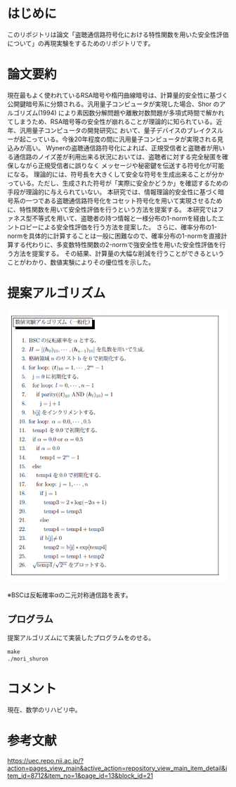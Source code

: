 # はじめに
このリポジトリは論文「盗聴通信路符号化における特性関数を用いた安全性評価について」の再現実験をするためのリポジトリです。

# 論文要約

現在最もよく使われているRSA暗号や楕円曲線暗号は、計算量的安全性に基づく公開鍵暗号系に分類される。汎用量子コンピュータが実現した場合、Shor のアルゴリズム(1994)
により素因数分解問題や離散対数問題が多項式時間で解かれてしまうため、RSA暗号等の安全性が崩れることが理論的に知られている。近年、汎用量子コンピュータの開発研究に
おいて、量子デバイスのブレイクスルーが起こっている。今後20年程度の間に汎用量子コンピュータが実現される見込みが高い。
Wynerの盗聴通信路符号化によれば、正規受信者と盗聴者が用いる通信路のノイズ差が利用出来る状況においては、盗聴者に対する完全秘匿を確保しながら正規受信者に誤りなく
メッセージや秘密鍵を伝送する符号化が可能になる。
理論的には、符号長を大きくして安全な符号を生成出来ることが分かっている。ただし、生成された符号が「実際に安全かどうか」を確認するための手段が理論的に与えられていない。
本研究では、情報理論的安全性に基づく暗号系の一つである盗聴通信路符号化をコセット符号化を用いて実現させるために、特性関数を用いて安全性評価を行うという方法を提案する。
本研究ではファネス型不等式を用いて、盗聴者の持つ情報と一様分布の1-normを経由したエントロピーによる安全性評価を行う方法を提案した。
さらに、確率分布の1-normを具体的に計算することは一般に困難なので、確率分布の1-normを直接計算する代わりに、多変数特性関数の2-normで強安全性を用いた安全性評価を行う方法を提案する。
その結果、計算量の大幅な削減を行うことができるということがわかり、数値実験によりその優位性を示した。


# 提案アルゴリズム 
![Test Image ](./img/mori_shuron.PNG)

※BSCは反転確率αの二元対称通信路を表す。

## プログラム
提案アルゴリズムにて実装したプログラムをのせる。
```
make
./mori_shuron
```

# コメント
現在、数学のリハビリ中。

# 参考文献
https://uec.repo.nii.ac.jp/?action=pages_view_main&active_action=repository_view_main_item_detail&item_id=8712&item_no=1&page_id=13&block_id=21
